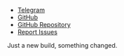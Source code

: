 - [Telegram](https://sevcator.t.me)
- [GitHub](https://github.com/sevcator/)
- [GitHub Repository](https://github.com/sevcator/zapret-magisk/)
- [Report Issues](https://github.com/sevcator/zapret-magisk-issues)

Just a new build, something changed.

